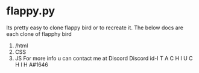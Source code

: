 # flappy.py
Its pretty easy to clone flappy bird or to recreate it. The below docs are each clone of flapphy bird 
1. /html
2. CSS
3. JS
For more info u can contact me at Discord 
Discord id-I T A C H I  U C H I H A#1646
